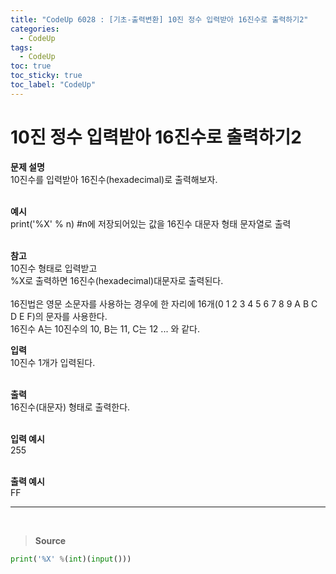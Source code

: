 ```yaml
---
title: "CodeUp 6028 : [기초-출력변환] 10진 정수 입력받아 16진수로 출력하기2"
categories:
  - CodeUp
tags:
  - CodeUp
toc: true
toc_sticky: true
toc_label: "CodeUp"
---
```


# 10진 정수 입력받아 16진수로 출력하기2

**문제 설명**  
10진수를 입력받아 16진수(hexadecimal)로 출력해보자.  
<br>

**예시**  
print('%X' % n) #n에 저장되어있는 값을 16진수 대문자 형태 문자열로 출력  
<br>

**참고**  
10진수 형태로 입력받고  
%X로 출력하면 16진수(hexadecimal)대문자로 출력된다.  
<br>
16진법은 영문 소문자를 사용하는 경우에 한 자리에 16개(0 1 2 3 4 5 6 7 8 9 A B C D E F)의 문자를 사용한다.  
16진수 A는 10진수의 10, B는 11, C는 12 ... 와 같다.

**입력**  
10진수 1개가 입력된다.  
<br>

**출력**  
16진수(대문자) 형태로 출력한다.  
<br>

**입력 예시**  
255  
<br>

**출력 예시**  
FF

---

<br>

> **Source**

```python
print('%X' %(int)(input()))
```
